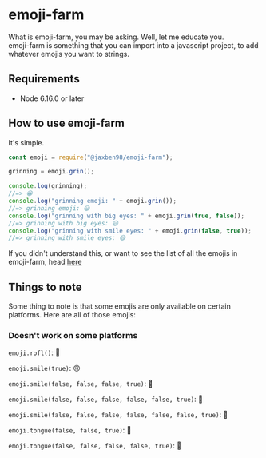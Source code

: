 # emoji-farm

What is emoji-farm, you may be asking. Well, let me educate you.<br>emoji-farm is something that you can import into a javascript project, to add whatever emojis you want to strings.

## Requirements

  * Node 6.16.0 or later

## How to use emoji-farm

It's simple.

```javascript
const emoji = require("@jaxben98/emoji-farm");

grinning = emoji.grin();

console.log(grinning);
//=> 😀
console.log("grinning emoji: " + emoji.grin());
//=> grinning emoji: 😀
console.log("grinning with big eyes: " + emoji.grin(true, false));
//=> grinning with big eyes: 😃
console.log("grinning with smile eyes: " + emoji.grin(false, true));
//=> grinning with smile eyes: 😄
```
If you didn't understand this, or want to see the list of all the emojis in emoji-farm, head [here](https://github.com/JaxBen98/emoji-farm/blob/master/test/test.js)

## Things to note

Some thing to note is that some emojis are only available on certain platforms. Here are all of those emojis:

### Doesn't work on some platforms

`emoji.rofl()`: 🤣

`emoji.smile(true)`: 🙃

`emoji.smile(false, false, false, true)`: 🥰

`emoji.smile(false, false, false, false, false, true)`: 🤩

`emoji.smile(false, false, false, false, false, false, true)`: 🙂

`emoji.tongue(false, false, true)`: 🤪

`emoji.tongue(false, false, false, false, true)`: 🤑